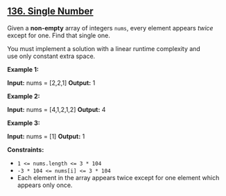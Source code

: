 ## [136. Single Number](https://leetcode.com/problems/single-number/)

Given a **non-empty** array of integers `nums`, every element appears _twice_ except for one. Find that single one.

You must implement a solution with a linear runtime complexity and use only constant extra space.

**Example 1:**

**Input:** nums = \[2,2,1\]
**Output:** 1

**Example 2:**

**Input:** nums = \[4,1,2,1,2\]
**Output:** 4

**Example 3:**

**Input:** nums = \[1\]
**Output:** 1

**Constraints:**

- `1 <= nums.length <= 3 * 104`
- `-3 * 104 <= nums[i] <= 3 * 104`
- Each element in the array appears twice except for one element which appears only once.
